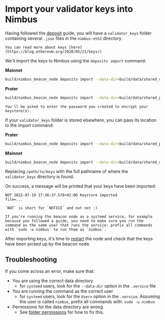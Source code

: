 # Import your validator keys into Nimbus

Having followed the [deposit](./deposit.md) guide, you will have a `validator_keys` folder containing several `.json` files in the `nimbus-eth2` directory.

```admonish tip
You can read more about keys [here](https://blog.ethereum.org/2020/05/21/keys/)
```

We'll import the keys to Nimbus using the `deposits import` command:

**Mainnet**
```sh
build/nimbus_beacon_node deposits import --data-dir=build/data/shared_mainnet_0
```
**Prater**
```sh
build/nimbus_beacon_node deposits import --data-dir=build/data/shared_prater_0
```

```admonish note
You'll be asked to enter the password you created to encrypt your keystore(s).
```

If your `validator_keys` folder is stored elsewhere, you can pass its location to the import command:

**Prater**
```sh
build/nimbus_beacon_node deposits import --data-dir=build/data/shared_prater_0 /path/to/keys
```

**Mainnet**
```sh
build/nimbus_beacon_node deposits import --data-dir=build/data/shared_mainnet_0 /path/to/keys
```

Replacing `/path/to/keys` with the full pathname of where the `validator_keys` directory is found.

On success, a message will be printed that your keys have been imported:
```
NOT 2022-07-19 17:36:37.578+02:00 Keystore imported                          file=...
```

```admonish note
`NOT` is short for `NOTICE` and not not :)
```

```admonish note
If you're running the beacon node as a systemd service, for example because you followed a guide, you need to make sure you run the command as the same user that runs the service: prefix all commands with `sudo -u nimbus` to run them as `nimbus`.
```

After importing keys, it's time to [restart](./connect-eth2.md) the node and check that the keys have been picked up by the beacon node.

## Troubleshooting

If you come across an error, make sure that:

* You are using the correct data directory
  * for `systemd` users, look for the `--data-dir` option in the `.service` file
* You are running the command as the correct user
  * for `systemd` users, look for the `User=` option in the `.service`. Assuming the user is called `nimbus`,  prefix all commands with: `sudo -u nimbus`
* Permissions for the data directory are wrong
  * See [folder permissions](faq.md#folder-permissions) for how to fix this.
